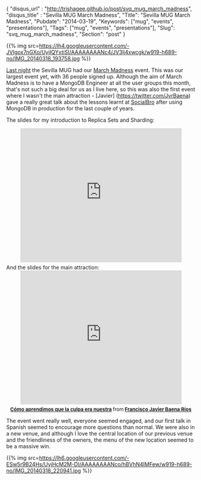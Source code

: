 {
    "disqus_url" : "http://trishagee.github.io/post/svq_mug_march_madness",
    "disqus_title" : "Sevilla MUG March Madness",
    "Title": "Sevilla MUG March Madness",
    "Pubdate": "2014-03-19",
    "Keywords": ["mug", "events", "presentations"],
    "Tags": ["mug", "events", "presentations"],
    "Slug": "svq_mug_march_madness",
    "Section": "post"
}

{{% img src=https://lh4.googleusercontent.com/-JVIgox7nGXo/UyjIQYxtiSI/AAAAAAAANc4/JV3lj4xwcgk/w919-h689-no/IMG_20140318_193758.jpg %}}

[Last night](http://www.meetup.com/Sevilla-MongoDB-User-Group/events/166679892/) the Sevilla MUG had our
[March Madness](http://www.lczajkowski.com/2014/02/19/march-madness-comes-to-a-city-near-you/) event.  This was our largest event yet,
with 36 people signed up.  Although the aim of March Madness is to have a MongoDB Engineer at all the user groups this month,
that's not such a big deal for us as I live here, so this was also the first event where I wasn't the main attraction - [Javier]
(https://twitter.com/JvrBaena) gave a really great talk about the lessons learnt at [SocialBro](http://es.socialbro.com/) after using
MongoDB in production for the last couple of years.

 The slides for my introduction to Replica Sets and Sharding:

<div style="text-align: center">
 <iframe src="http://www.slideshare.net/slideshow/embed_code/32480708" width="427" height="356" frameborder="0" marginwidth="0" marginheight="0" scrolling="no" style="border:1px solid #CCC; border-width:1px 1px 0; margin-bottom:5px; max-width: 100%;" allowfullscreen> </iframe>
</div>
 And the slides for the main attraction:

<div style="text-align: center">
 <iframe src="http://www.slideshare.net/slideshow/embed_code/32464459" width="427" height="356" frameborder="0" marginwidth="0" marginheight="0" scrolling="no" style="border:1px solid #CCC; border-width:1px 1px 0; margin-bottom:5px; max-width: 100%;" allowfullscreen> </iframe>
 <div style="margin-bottom:5px; font-size:small"> <strong> <a href="https://www.slideshare
 .net/fjavierbaena/sevilla-mongo-developers-group-mongodb-cmo-aprendimos-que-la-culpa-era-nuestra" title="Sevilla Mongo Developers Group
 - MongoDB: Cómo aprendimos que la culpa era nuestra" target="_blank">Cómo aprendimos que la culpa era nuestra</a>
 </strong>from<strong>
 <a href="http://www.slideshare.net/fjavierbaena" target="_blank"> Francisco Javier Baena Ríos</a></strong> </div>
</div>

The event went really well, everyone seemed engaged, and our first talk in Spanish seemed to encourage more questions than normal.  We
were also in a new venue, and although I love the central location of our previous venue and the friendliness of the owners,
the menu of the new location seemed to be a massive win.

{{% img src=https://lh6.googleusercontent.com/-ESw5r9B24Hs/UyjHcM2M-DI/AAAAAAAANco/hBVhN4IMFew/w919-h689-no/IMG_20140318_220941.jpg %}}